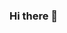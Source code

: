 ### Hi there 👋

<!--
**vsanjith/vsanjith** is a ✨ _special_ ✨ repository because its `README.md` (this file) appears on your GitHub profile.

Here are some ideas to get you started:

- I'm currently working on developing a website for Galaxy Medical Equipments.
- I'm pursuing my third year of BTECH degree.
- I’m a cloud and web enthusiasts.

- 💬 Ask me about cloud and problem solving❤
- 📫 How to reach me: sanjithmahe123@gmail.com
-->
